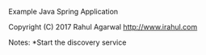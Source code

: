 Example Java Spring Application

Copyright (C) 2017 Rahul Agarwal
http://www.irahul.com

Notes:
*Start the discovery service
